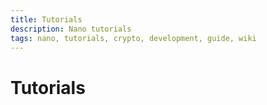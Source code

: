 ```yaml
---
title: Tutorials
description: Nano tutorials
tags: nano, tutorials, crypto, development, guide, wiki
---
```


# Tutorials
